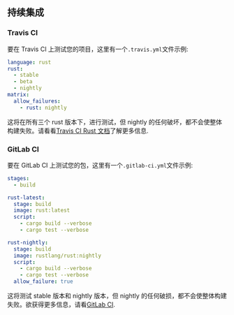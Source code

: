 ## 持续集成

### Travis CI

要在 Travis CI 上测试您的项目，这里有一个`.travis.yml`文件示例:

```yaml
language: rust
rust:
  - stable
  - beta
  - nightly
matrix:
  allow_failures:
    - rust: nightly
```

这将在所有三个 rust 版本下，进行测试，但 nightly 的任何破坏，都不会使整体构建失败。请看看[Travis CI Rust 文档](https://docs.travis-ci.com/user/languages/rust/)了解更多信息.

### GitLab CI

要在 GitLab CI 上测试您的包，这里有一个`.gitlab-ci.yml`文件示例:

```yaml
stages:
  - build

rust-latest:
  stage: build
  image: rust:latest
  script:
    - cargo build --verbose
    - cargo test --verbose

rust-nightly:
  stage: build
  image: rustlang/rust:nightly
  script:
    - cargo build --verbose
    - cargo test --verbose
  allow_failure: true
```

这将测试 stable 版本和 nightly 版本，但 nightly 的任何破损，都不会使整体构建失败。欲获得更多信息，请看[GitLab CI](https://docs.gitlab.com/ce/ci/yaml/README.md).
